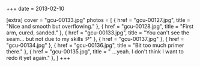 +++
date = 2013-02-10

[extra]
cover = "gcu-00133.jpg"
photos = [
{ href = "gcu-00127.jpg", title = "Nice and smooth but overflowing." },
{ href = "gcu-00128.jpg", title = "First arm, cured, sanded." },
{ href = "gcu-00133.jpg", title = "You can't see the seam... but not due to my skills :P" },
{ href = "gcu-00137.jpg" },
{ href = "gcu-00134.jpg" },
{ href = "gcu-00136.jpg", title = "Bit too much primer there." },
{ href = "gcu-00135.jpg", title = " ...yeah. I don't think I want to redo it yet again." },
]
+++